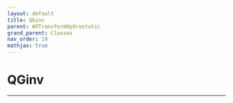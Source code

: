 ```yaml
---
layout: default
title: QGinv
parent: WVTransformHydrostatic
grand_parent: Classes
nav_order: 19
mathjax: true
---
```


#  QGinv




---

